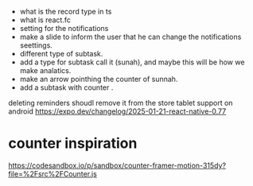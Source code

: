 - what is the record type in ts
- what is react.fc
- setting for the notifications
- make a slide to inform the user that he can change the notifications seettings.
- different type of subtask.
- add a type for subtask call it (sunah), and maybe this will be how we make analatics.
- make an arrow pointhing the counter of sunnah. 
- add a subtask with counter .

deleting reminders shoudl remove it from the store
tablet support on android
https://expo.dev/changelog/2025-01-21-react-native-0.77
# counter inspiration 
https://codesandbox.io/p/sandbox/counter-framer-motion-315dy?file=%2Fsrc%2FCounter.js
